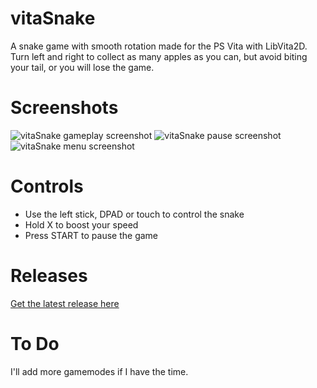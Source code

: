 # vitaSnake
A snake game with smooth rotation made for the PS Vita with LibVita2D.  
Turn left and right to collect as many apples as you can, but avoid biting your tail, or you will lose the game.

# Screenshots
![vitaSnake gameplay screenshot](https://i.imgur.com/O2y1mKT.png)
![vitaSnake pause screenshot](https://i.imgur.com/SqikWAU.png)
![vitaSnake menu screenshot](https://i.imgur.com/o0BhtG4.png)

# Controls
* Use the left stick, DPAD or touch to control the snake
* Hold X to boost your speed
* Press START to pause the game

# Releases
[Get the latest release here](https://github.com/Grzybojad/vitaSnake/releases)  

# To Do
I'll add more gamemodes if I have the time.
